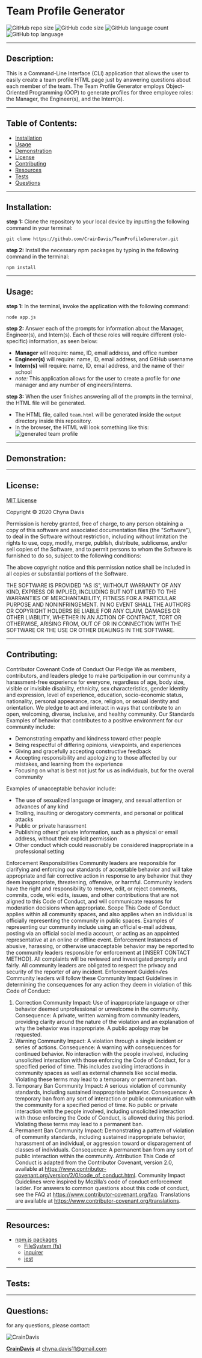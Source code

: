# Team Profile Generator
  ![GitHub repo size](https://img.shields.io/github/repo-size/CrainDavis/TeamProfileGenerator?style=for-the-badge) ![GitHub code size](https://img.shields.io/github/languages/code-size/CrainDavis/TeamProfileGenerator?color=gold&style=for-the-badge) ![GitHub language count](https://img.shields.io/github/languages/count/CrainDavis/TeamProfileGenerator?color=green&style=for-the-badge) ![GitHub top language](https://img.shields.io/github/languages/top/CrainDavis/TeamProfileGenerator?color=red&style=for-the-badge)

---

## Description:
This is a Command-Line Interface (CLI) application that allows the user to easily create a team profile HTML page just by answering questions about each member of the team. The Team Profile Generator employs Object-Oriented Programming (OOP) to generate profiles for three employee roles: the Manager, the Engineer(s), and the Intern(s).

---

## Table of Contents:
* [Installation](#installation)
* [Usage](#usage)
* [Demonstration](#demonstration)
* [License](#license)
* [Contributing](#contributing)
* [Resources](#resources)
* [Tests](#tests)
* [Questions](#questions)

---

## Installation:
__step 1:__ Clone the repository to your local device by inputting the following command in your terminal:
```
git clone https://github.com/CrainDavis/TeamProfileGenerator.git
```
__step 2:__ Install the necessary npm packages by typing in the following command in the terminal:
```
npm install
```

---

## Usage:
__step 1:__ In the terminal, invoke the application with the following command:
```
node app.js
```
__step 2:__ Answer each of the prompts for information about the Manager, Engineer(s), and Intern(s). Each of these roles will require different (role-specific) information, as seen below:
* __Manager__ will require: name, ID, email address, and office number
* __Engineer(s)__ will require: name, ID, email address, and GitHub username
* __Intern(s)__ will require: name, ID, email address, and the name of their school 
* _note:_ This application allows for the user to create a profile for _one_ manager and any number of engineers/interns.

__step 3:__ When the user finishes answering all of the prompts in the terminal, the HTML file will be generated.
* The HTML file, called `team.html` will be generated inside the `output` directory inside this repository.
* In the browser, the HTML will look something like this:
![generated team profile](/images/app-image.png)

---

## Demonstration:

---

## License:
[MIT License](https://opensource.org/licenses/MIT)

Copyright © 2020 Chyna Davis

Permission is hereby granted, free of charge, to any person obtaining a copy
of this software and associated documentation files (the "Software"), to deal
in the Software without restriction, including without limitation the rights
to use, copy, modify, merge, publish, distribute, sublicense, and/or sell
copies of the Software, and to permit persons to whom the Software is
furnished to do so, subject to the following conditions:

The above copyright notice and this permission notice shall be included in all
copies or substantial portions of the Software.

THE SOFTWARE IS PROVIDED "AS IS", WITHOUT WARRANTY OF ANY KIND, EXPRESS OR
IMPLIED, INCLUDING BUT NOT LIMITED TO THE WARRANTIES OF MERCHANTABILITY,
FITNESS FOR A PARTICULAR PURPOSE AND NONINFRINGEMENT. IN NO EVENT SHALL THE
AUTHORS OR COPYRIGHT HOLDERS BE LIABLE FOR ANY CLAIM, DAMAGES OR OTHER
LIABILITY, WHETHER IN AN ACTION OF CONTRACT, TORT OR OTHERWISE, ARISING FROM,
OUT OF OR IN CONNECTION WITH THE SOFTWARE OR THE USE OR OTHER DEALINGS IN THE
SOFTWARE.

---

## Contributing:
Contributor Covenant Code of Conduct
Our Pledge
We as members, contributors, and leaders pledge to make participation in our
community a harassment-free experience for everyone, regardless of age, body
size, visible or invisible disability, ethnicity, sex characteristics, gender
identity and expression, level of experience, education, socio-economic status,
nationality, personal appearance, race, religion, or sexual identity
and orientation.
We pledge to act and interact in ways that contribute to an open, welcoming,
diverse, inclusive, and healthy community.
Our Standards
Examples of behavior that contributes to a positive environment for our
community include:

* Demonstrating empathy and kindness toward other people
* Being respectful of differing opinions, viewpoints, and experiences
* Giving and gracefully accepting constructive feedback
* Accepting responsibility and apologizing to those affected by our mistakes,
and learning from the experience
* Focusing on what is best not just for us as individuals, but for the
overall community

Examples of unacceptable behavior include:

* The use of sexualized language or imagery, and sexual attention or
advances of any kind
* Trolling, insulting or derogatory comments, and personal or political attacks
* Public or private harassment
* Publishing others’ private information, such as a physical or email
address, without their explicit permission
* Other conduct which could reasonably be considered inappropriate in a
professional setting

Enforcement Responsibilities
Community leaders are responsible for clarifying and enforcing our standards of
acceptable behavior and will take appropriate and fair corrective action in
response to any behavior that they deem inappropriate, threatening, offensive,
or harmful.
Community leaders have the right and responsibility to remove, edit, or reject
comments, commits, code, wiki edits, issues, and other contributions that are
not aligned to this Code of Conduct, and will communicate reasons for moderation
decisions when appropriate.
Scope
This Code of Conduct applies within all community spaces, and also applies when
an individual is officially representing the community in public spaces.
Examples of representing our community include using an official e-mail address,
posting via an official social media account, or acting as an appointed
representative at an online or offline event.
Enforcement
Instances of abusive, harassing, or otherwise unacceptable behavior may be
reported to the community leaders responsible for enforcement at
[INSERT CONTACT METHOD].
All complaints will be reviewed and investigated promptly and fairly.
All community leaders are obligated to respect the privacy and security of the
reporter of any incident.
Enforcement Guidelin√es
Community leaders will follow these Community Impact Guidelines in determining
the consequences for any action they deem in violation of this Code of Conduct:
1. Correction
Community Impact: Use of inappropriate language or other behavior deemed
unprofessional or unwelcome in the community.
Consequence: A private, written warning from community leaders, providing
clarity around the nature of the violation and an explanation of why the
behavior was inappropriate. A public apology may be requested.
2. Warning
Community Impact: A violation through a single incident or series
of actions.
Consequence: A warning with consequences for continued behavior. No
interaction with the people involved, including unsolicited interaction with
those enforcing the Code of Conduct, for a specified period of time. This
includes avoiding interactions in community spaces as well as external channels
like social media. Violating these terms may lead to a temporary or
permanent ban.
3. Temporary Ban
Community Impact: A serious violation of community standards, including
sustained inappropriate behavior.
Consequence: A temporary ban from any sort of interaction or public
communication with the community for a specified period of time. No public or
private interaction with the people involved, including unsolicited interaction
with those enforcing the Code of Conduct, is allowed during this period.
Violating these terms may lead to a permanent ban.
4. Permanent Ban
Community Impact: Demonstrating a pattern of violation of community
standards, including sustained inappropriate behavior,  harassment of an
individual, or aggression toward or disparagement of classes of individuals.
Consequence: A permanent ban from any sort of public interaction within
the community.
Attribution
This Code of Conduct is adapted from the Contributor Covenant,
version 2.0, available at
https://www.contributor-covenant.org/version/2/0/code_of_conduct.html.
Community Impact Guidelines were inspired by Mozilla’s code of conduct
enforcement ladder.
For answers to common questions about this code of conduct, see the FAQ at
https://www.contributor-covenant.org/faq. Translations are available at
https://www.contributor-covenant.org/translations.

---

## Resources:
* [npm.js packages](https://www.npmjs.com/)
  * [FileSystem (fs)](https://www.npmjs.com/package/fs)
  * [inquirer](https://www.npmjs.com/package/inquirer)
  * [jest](https://www.npmjs.com/package/jest)

---

## Tests:

---

## Questions: 
for any questions, please contact:

![CrainDavis](https://avatars0.githubusercontent.com/u/59345254?v=4) 

__[CrainDavis](https://github.com/CrainDavis)__ at chyna.davis11@gmail.com